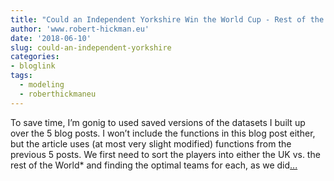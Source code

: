 ```yaml
---
title: "Could an Independent Yorkshire Win the World Cup - Rest of the World/UK"
author: 'www.robert-hickman.eu'
date: '2018-06-10'
slug: could-an-independent-yorkshire
categories:
- bloglink
tags:
  - modeling
  - roberthickmaneu
---
```


To save time, I’m gonig to used saved versions of the datasets I built up over the 5 blog posts. I won’t include the functions in this blog post either, but the article uses (at most very slight modified) functions from the previous 5 posts. We first need to sort the players into either the UK vs. the rest of the World* and finding the optimal teams for each, as we did[... <i class="fas fa-external-link-alt"></i>](http://www.robert-hickman.eu/post/yorkshire_world_cup_6/)

